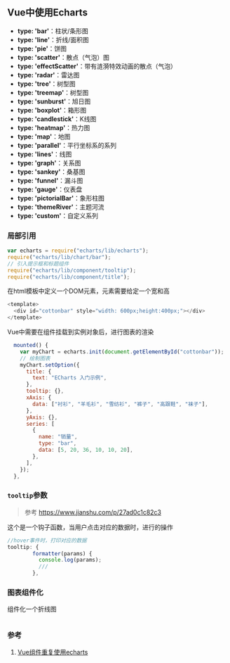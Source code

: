 ## Vue中使用Echarts

- **type: 'bar'**：柱状/条形图
- **type: 'line'**：折线/面积图
- **type: 'pie'**：饼图
- **type: 'scatter'**：散点（气泡）图
- **type: 'effectScatter'**：带有涟漪特效动画的散点（气泡）
- **type: 'radar'**：雷达图
- **type: 'tree'**：树型图
- **type: 'treemap'**：树型图
- **type: 'sunburst'**：旭日图
- **type: 'boxplot'**：箱形图
- **type: 'candlestick'**：K线图
- **type: 'heatmap'**：热力图
- **type: 'map'**：地图
- **type: 'parallel'**：平行坐标系的系列
- **type: 'lines'**：线图
- **type: 'graph'**：关系图
- **type: 'sankey'**：桑基图
- **type: 'funnel'**：漏斗图
- **type: 'gauge'**：仪表盘
- **type: 'pictorialBar'**：象形柱图
- **type: 'themeRiver'**：主题河流
- **type: 'custom'**：自定义系列

### 局部引用

```javascript
var echarts = require("echarts/lib/echarts");
require("echarts/lib/chart/bar");
// 引入提示框和标题组件
require("echarts/lib/component/tooltip");
require("echarts/lib/component/title");
```

在html模板中定义一个DOM元素，元素需要给定一个宽和高

```javascript
<template>
  <div id="cottonbar" style="width: 600px;height:400px;"></div>
</template>
```

Vue中需要在组件挂载到实例对象后，进行图表的渲染

```javascript
  mounted() {
    var myChart = echarts.init(document.getElementById("cottonbar"));
    // 绘制图表
    myChart.setOption({
      title: {
        text: "ECharts 入门示例",
      },
      tooltip: {},
      xAxis: {
        data: ["衬衫", "羊毛衫", "雪纺衫", "裤子", "高跟鞋", "袜子"],
      },
      yAxis: {},
      series: [
        {
          name: "销量",
          type: "bar",
          data: [5, 20, 36, 10, 10, 20],
        },
      ],
    });
  },
```

### `tooltip`参数

> 参考 https://www.jianshu.com/p/27ad0c1c82c3

这个是一个钩子函数，当用户点击对应的数据时，进行的操作

```javascript
//hover事件时，打印对应的数据
tooltip: {
        formatter(params) {
          console.log(params);
          ///
        },
```





### 图表组件化

组件化一个折线图

```bash

```







### 参考

1. [Vue组件重复使用echarts](https://www.cnblogs.com/wenjunwei/p/9815290.html)